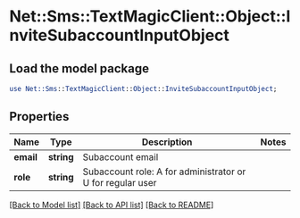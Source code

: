 # Net::Sms::TextMagicClient::Object::InviteSubaccountInputObject

## Load the model package
```perl
use Net::Sms::TextMagicClient::Object::InviteSubaccountInputObject;
```

## Properties
Name | Type | Description | Notes
------------ | ------------- | ------------- | -------------
**email** | **string** | Subaccount email | 
**role** | **string** | Subaccount role: A for administrator or U for regular user | 

[[Back to Model list]](../README.md#documentation-for-models) [[Back to API list]](../README.md#documentation-for-api-endpoints) [[Back to README]](../README.md)


